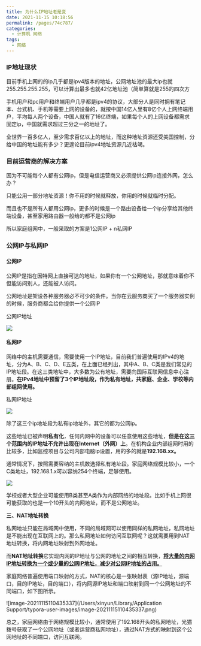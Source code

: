 ```yaml
---
title: 为什么IP地址老是变
date: 2021-11-15 10:18:56
permalink: /pages/74c787/
categories:
  - 计算机 网络
tags:
  - 网络
---
```



### IP地址现状

目前手机上网的的ip几乎都是ipv4版本的地址，公网地址池的最大ip也就255.255.255.255，可以计算出最多也就42亿地址池（简单算就是255的四次方

手机用户和pc用户和终端用户几乎都是ipv4的协议，大部分人是同时拥有笔记本、台式机、手机等需要上网的设备的，就按中国14亿人里有8亿个人上网终端用户，平均每人两个设备，中国人就有了16亿终端，如果每个人的上网设备都需求固定ip，中国就需求超过三分之一的地址了。

全世界一百多亿人，至少需求百亿以上的地址，而这种地址资源还受美国控制，分给中国的地址能有多少？更遑论目前ipv4地址资源几近枯竭。



### 目前运营商的解决方案

因为不可能每个人都有公网ip，但是电信运营商又必须提供公网ip连接外网，怎么办？

只能公用一部分地址资源！你不用的时候就释放，你用的时候就临时分配。

而且也不是所有人都用公网ip，更多的时候是一个路由设备给一个ip分享给其他终端设备，甚至家用路由器一般给的都不是公网ip

所以家庭组网中，一般采取的方案是1公网IP + n私网IP 


### 公网IP与私网IP

#### 公网IP

公网IP是指在因特网上直接可达的地址，如果你有一个公网地址，那就意味着你不但能访问别人，还能被人访问。

公网地址是架设各种服务器必不可少的条件。当你在云服务商买了一个服务器实例的时候，服务商都会给你提供一个公网IP

公网IP地址

![](https://gitee.com/gan_chuan_yin/blog-image/raw/master/img/20211115110913.png)

#### 私网IP

网络中的主机需要通信，需要使用一个IP地址，目前我们普遍使用的IPv4的地址，分为A、B、C、D、E五类，在上面已经列出，其中A、B、C类是我们常见的IP地址段。在这三类地址中，大多数为公有地址，需要向国际互联网信息中心注册。**在IPv4地址中预留了3个IP地址段，作为私有地址，共家庭、企业、学校等内部组网使用。**

私网IP地址

![](https://gitee.com/gan_chuan_yin/blog-image/raw/master/img/20211115105022.png)

除了这三个ip地址段为私有ip地址外，其它的都为公网ip。

这些地址已被声明**私有化**，任何内网中的设备可以任意使用这些地址，**但是在这三个范围内的IP地址不允许出现在Internet（外网）上**。在机构企业内部组网时用的比较多，比如监控项目与公司内部电脑ip设置，用的多的就是**192.168.xx。**

通常情况下，按照需要容纳的主机数选择私有地址段。家庭网络规模比较小，一个C类地址，192.168.1.x可以容纳254个终端，足够使用。

![](https://gitee.com/gan_chuan_yin/blog-image/raw/master/img/20211115105554.png)

学校或者大型企业可能使用B类甚至A类作为内部网络的地址段。比如手机上网很可能获取的也是一个10开头的内网地址，而不是公网地址。



**三、NAT地址转换**

​    私网地址只能在局域网中使用，不同的局域网可以使用同样的私网地址，私网地址是不能出现在互联网上的。那么私网地址如何访问互联网呢？这就需要用到NAT地址转换，将内网地址映射到外网地址。

而**NAT地址转换**它实现内网的IP地址与公网的地址之间的相互转换，**<u>将大量的内网IP地址转换为一个或少量的公网IP地址，减少对公网IP地址的占用。</u>**

​    家庭网络普遍使用端口映射的方式，NAT的核心是一张映射表（源IP地址，源端口，目的IP地址，目的端口），将内网源IP地址和端口映射到同一个公网地址的不同端口，如下图所示。

![image-20211115110435337](/Users/xinyun/Library/Application Support/typora-user-images/image-20211115110435337.png)

总之，家庭网络由于网络规模比较小，通常使用了192.168开头的私网地址，光猫拨号获取了一个公网地址（或者运营商私网地址），通过NAT方式的映射到这个公网地址的不同端口，访问互联网。

